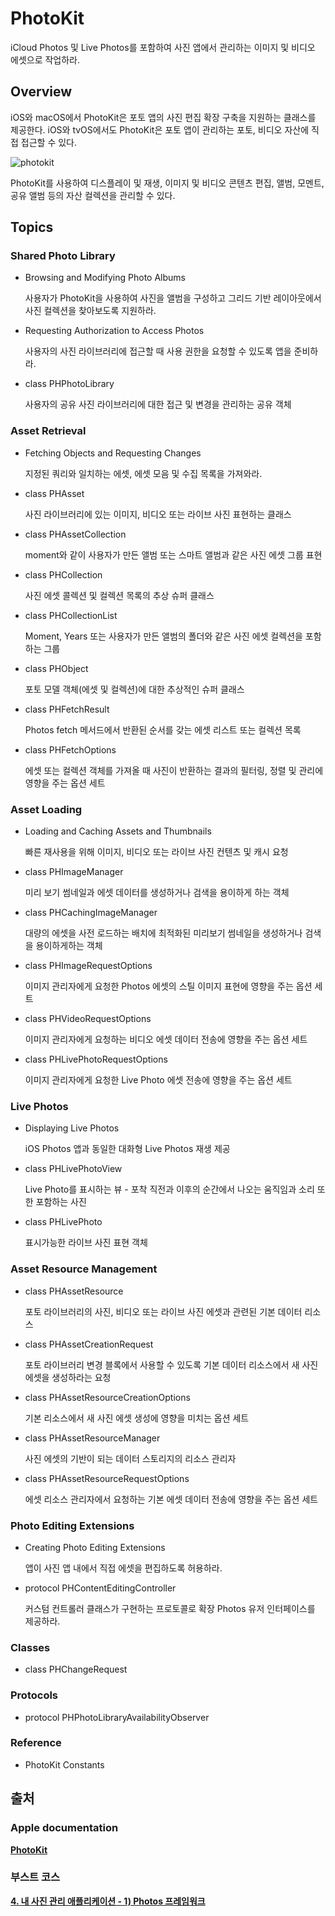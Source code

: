 # PhotoKit

iCloud Photos 및 Live Photos를 포함하여 사진 앱에서 관리하는 이미지 및 비디오 에셋으로 작업하라.

## Overview

iOS와 macOS에서 PhotoKit은 포토 앱의 사진 편집 확장 구축을 지원하는 클래스를 제공한다. iOS와 tvOS에서도 PhotoKit은 포토 앱이 관리하는 포토, 비디오 자산에 직접 접근할 수 있다.

![photokit](https://github.com/junyng/study-apple-docs/tree/c4b292b17da2edc8670232ab9689281024a64f04/.gitbook/assets/photokit.png)

PhotoKit를 사용하여 디스플레이 및 재생, 이미지 및 비디오 콘텐츠 편집, 앨범, 모멘트, 공유 앨범 등의 자산 컬렉션을 관리할 수 있다.

## Topics

### Shared Photo Library

* Browsing and Modifying Photo Albums

  사용자가 PhotoKit을 사용하여 사진을 앨범을 구성하고 그리드 기반 레이아웃에서 사진 컬렉션을 찾아보도록 지원하라.

* Requesting Authorization to Access Photos

  사용자의 사진 라이브러리에 접근할 때 사용 권한을 요청할 수 있도록 앱을 준비하라.

* class PHPhotoLibrary

  사용자의 공유 사진 라이브러리에 대한 접근 및 변경을 관리하는 공유 객체

### Asset Retrieval

* Fetching Objects and Requesting Changes

  지정된 쿼리와 일치하는 에셋, 에셋 모음 및 수집 목록을 가져와라.

* class PHAsset

  사진 라이브러리에 있는 이미지, 비디오 또는 라이브 사진 표현하는 클래스

* class PHAssetCollection

  moment와 같이 사용자가 만든 앨범 또는 스마트 앨범과 같은 사진 에셋 그룹 표현

* class PHCollection

  사진 에셋 콜렉션 및 컬렉션 목록의 추상 슈퍼 클래스

* class PHCollectionList

  Moment, Years 또는 사용자가 만든 앨범의 폴더와 같은 사진 에셋 컬렉션을 포함하는 그룹

* class PHObject

  포토 모델 객체\(에셋 및 컬렉션\)에 대한 추상적인 슈퍼 클래스

* class PHFetchResult

  Photos fetch 메서드에서 반환된 순서를 갖는 에셋 리스트 또는 컬렉션 목록

* class PHFetchOptions

  에셋 또는 컬렉션 객체를 가져올 때 사진이 반환하는 결과의 필터링, 정렬 및 관리에 영향을 주는 옵션 세트

### Asset Loading

* Loading and Caching Assets and Thumbnails

  빠른 재사용을 위해 이미지, 비디오 또는 라이브 사진 컨텐츠 및 캐시 요청

* class PHImageManager

  미리 보기 썸네일과 에셋 데이터를 생성하거나 검색을 용이하게 하는 객체

* class PHCachingImageManager

  대량의 에셋을 사전 로드하는 배치에 최적화된 미리보기 썸네일을 생성하거나 검색을 용이하게하는 객체

* class PHImageRequestOptions

  이미지 관리자에게 요청한 Photos 에셋의 스틸 이미지 표현에 영향을 주는 옵션 세트

* class PHVideoRequestOptions

  이미지 관리자에게 요청하는 비디오 에셋 데이터 전송에 영향을 주는 옵션 세트

* class PHLivePhotoRequestOptions

  이미지 관리자에게 요청한 Live Photo 에셋 전송에 영향을 주는 옵션 세트

### Live Photos

* Displaying Live Photos

  iOS Photos 앱과 동일한 대화형 Live Photos 재생 제공

* class PHLivePhotoView

  Live Photo를 표시하는 뷰 - 포착 직전과 이후의 순간에서 나오는 움직임과 소리 또한 포함하는 사진

* class PHLivePhoto

  표시가능한 라이브 사진 표현 객체

### Asset Resource Management

* class PHAssetResource

  포토 라이브러리의 사진, 비디오 또는 라이브 사진 에셋과 관련된 기본 데이터 리소스

* class PHAssetCreationRequest

  포토 라이브러리 변경 블록에서 사용할 수 있도록 기본 데이터 리소스에서 새 사진 에셋을 생성하라는 요청

* class PHAssetResourceCreationOptions

  기본 리소스에서 새 사진 에셋 생성에 영향을 미치는 옵션 세트

* class PHAssetResourceManager

  사진 에셋의 기반이 되는 데이터 스토리지의 리소스 관리자

* class PHAssetResourceRequestOptions

  에셋 리소스 관리자에서 요청하는 기본 에셋 데이터 전송에 영향을 주는 옵션 세트

### Photo Editing Extensions

* Creating Photo Editing Extensions

  앱이 사진 앱 내에서 직접 에셋을 편집하도록 허용하라.

* protocol PHContentEditingController

  커스텀 컨트롤러 클래스가 구현하는 프로토콜로 확장 Photos 유저 인터페이스를 제공하라.

### Classes

* class PHChangeRequest

### Protocols

* protocol PHPhotoLibraryAvailabilityObserver

### Reference

* PhotoKit Constants

## 출처

### Apple documentation

[**PhotoKit**](https://developer.apple.com/documentation/photokit)

### 부스트 코스

[**4. 내 사진 관리 애플리케이션 - 1\) Photos 프레임워크**](https://www.edwith.org/boostcourse-ios/lecture/16867/)

